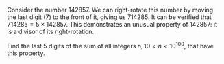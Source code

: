 Consider the number $142857$. We can right-rotate this number by moving the last digit ($7$) to the front of it, giving us $714285$.
It can be verified that $714285 = 5 \times 142857$.
This demonstrates an unusual property of $142857$: it is a divisor of its right-rotation.

Find the last $5$ digits of the sum of all integers $n, 10 < n < 10^{100}$, that have this property.
